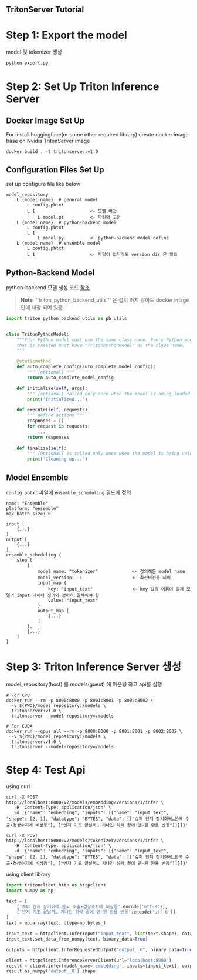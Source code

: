 TritonServer Tutorial
---

# Step 1: Export the model
model 및 tokenizer 생성
```shell
python export.py
```

# Step 2: Set Up Triton Inference Server
## Docker Image Set Up
For install huggingface(or some other required library)
create docker image base on Nvidia TritonServer image
```shell
docker build . -t tritonserver:v1.0  
```

## Configuration Files Set Up 
set up configure file like below
```text
model_repository
    L {model name}  # general model
        L config.pbtxt
        L 1                     <- 모벨 버전
            L model.pt          <- 파일명 고정 
    L {model name}  # python-backend model
        L config.pbtxt
        L 1
            L model.py          <- python-backend model define 
    L {model name}  # ensemble model
        L config.pbtxt
        L 1                     <- 파일이 없더라도 version dir 은 필요 
```

## Python-Backend Model
python-backend 모델 생성 코드 [참조](https://github.com/triton-inference-server/python_backend?tab=readme-ov-file#usage)
> **Note**
> '''triton_python_backend_utils''' 은 설치 하지 않아도 docker image 안에 내장 되어 있음
```python
import triton_python_backend_utils as pb_utils


class TritonPythonModel:
    """Your Python model must use the same class name. Every Python model
    that is created must have "TritonPythonModel" as the class name.
    """

    @staticmethod
    def auto_complete_config(auto_complete_model_config):
        """ [optional] """
        return auto_complete_model_config

    def initialize(self, args):
        """ [optional] called only once when the model is being loaded """
        print('Initialized...')

    def execute(self, requests):
        """ define actions """
        responses = []
        for request in requests:
            ...
        return responses
    
    def finalize(self):
        """ [optional] is called only once when the model is being unloaded """
        print('Cleaning up...')
```

## Model Ensemble
```config.pbtxt``` 파일에 ```ensemble_scheduling``` 필드에 정의
```
name: "Ensemble"
platform: "ensemble"
max_batch_size: 0

input [
    {...}
]
output [
    {...}
]
ensemble_scheduling {
    step [
        {
            model_name: "tokenizer"             <- 정의해둔 model_name
            model_version: -1                   <- 최신버전을 의미
            input_map {
                key: "input_text"               <- key 값의 이름이 실제 모델의 input 데이터 정의와 정확히 일치해야 함
                value: "input_text"
            }
            output_map [
                {...}
            ]
        },
        {...}
    ]
}
```


# Step 3: Triton Inference Server 생성
model_repository(host) 를 models(guest) 에 마운팅 하고 api를 실행
```shell
# For CPU
docker run --rm -p 8000:8000 -p 8001:8001 -p 8002:8002 \
  -v ${PWD}/model_repository:/models \
  tritonserver:v1.0 \
  tritonserver --model-repository=/models

# For CUDA
docker run --gpus all --rm -p 8000:8000 -p 8001:8001 -p 8002:8002 \
  -v ${PWD}/model_repository:/models \
  tritonserver:v1.0 \
  tritonserver --model-repository=/models
```


# Step 4: Test Api
using curl 
```shell
curl -X POST http://localhost:8000/v2/models/embedding/versions/1/infer \
   -H 'Content-Type: application/json' \
   -d '{"name": "embedding", "inputs": [{"name": "input_text", "shape": [2, 1], "datatype": "BYTES", "data": [["슈퍼 엔저 장기화에…한국 수출∙경상수지에 비상등"], ["엔저 기조 끝날까… 기나긴 하락 끝에 엔-원 환율 반등"]]}]}'

curl -X POST http://localhost:8000/v2/models/tokenizer/versions/1/infer \
   -H 'Content-Type: application/json' \
   -d '{"name": "embedding", "inputs": [{"name": "input_text", "shape": [2, 1], "datatype": "BYTES", "data": [["슈퍼 엔저 장기화에…한국 수출∙경상수지에 비상등"], ["엔저 기조 끝날까… 기나긴 하락 끝에 엔-원 환율 반등"]]}]}'
```

using client library 
```python
import tritonclient.http as httpclient
import numpy as np

text = [
    ['슈퍼 엔저 장기화에…한국 수출∙경상수지에 비상등'.encode('utf-8')],
    ['엔저 기조 끝날까… 기나긴 하락 끝에 엔-원 환율 반등'.encode('utf-8')]
]
text = np.array(text, dtype=np.bytes_)

input_text = httpclient.InferInput("input_text", list(text.shape), datatype="BYTES")
input_text.set_data_from_numpy(text, binary_data=True)

outputs = httpclient.InferRequestedOutput("output__0", binary_data=True)

client = httpclient.InferenceServerClient(url="localhost:8000")
result = client.infer(model_name='embedding', inputs=[input_text], outputs=[outputs])
result.as_numpy('output__0').shape
```
